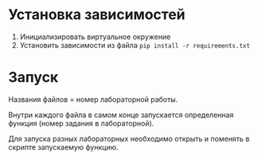 # Установка зависимостей

1. Инициализировать виртуальное окружение
2. Установить зависимости из файла `pip install -r requirements.txt`

# Запуск

Названия файлов = номер лабораторной работы.

Внутри каждого файла в самом конце запускается определенная функция (номер задания в лабораторной).

Для запуска разных лабораторных необходимо открыть и поменять в скрипте запускаемую функцию.

